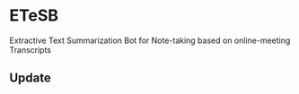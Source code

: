 # ETeSB
Extractive Text Summarization Bot for Note-taking based on online-meeting Transcripts

## Update
